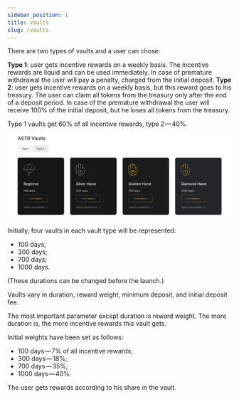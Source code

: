 ```yaml
---
sidebar_position: 1
title: Vaults
slug: /vaults
---
```

There are two types of vaults and a user can chose:

**Type 1**: user gets incentive rewards on a weekly basis. The incentive rewards are liquid and can be used immediately. In case of premature withdrawal the user will pay a penalty, charged from the initial deposit.
**Type 2**: user gets incentive rewards on a weekly basis, but this reward goes to his treasury. The user can claim all tokens from the treasury only after the end of a deposit period. In case of the premature withdrawal the user will receive 100% of the initial deposit, but he loses all tokens from the treasury.

Type 1 vaults get 60% of all incentive rewards, type 2 — 40%.

![](./astr-vaults.png)

Initially, four vaults in each vault type will be represented:
- 100 days;
- 300 days;
- 700 days;
- 1000 days.

(These durations can be changed before the launch.)

Vaults vary in duration, reward weight, minimum deposit, and initial deposit fee.

The most important parameter except duration is reward weight. The more duration is, the more incentive rewards this vault gets.

Initial weights have been set as follows:
- 100 days — 7% of all incentive rewards;
- 300 days — 18%;
- 700 days — 35%;
- 1000 days — 40%.

The user gets rewards according to his share in the vault.

